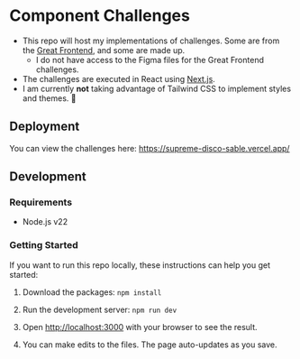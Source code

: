 # Component Challenges

- This repo will host my implementations of challenges. Some are from the [Great Frontend](https://www.greatfrontend.com), and some are made up.
  - I do not have access to the Figma files for the Great Frontend challenges.
- The challenges are executed in React using [Next.js](https://nextjs.org).
- I am currently **not** taking advantage of Tailwind CSS to implement styles and themes. 👀

## Deployment

You can view the challenges here:
https://supreme-disco-sable.vercel.app/

## Development

### Requirements

- Node.js v22

### Getting Started

If you want to run this repo locally, these instructions can help you get started:

1. Download the packages: `npm install`

2. Run the development server: `npm run dev`

3. Open [http://localhost:3000](http://localhost:3000) with your browser to see the result.

4. You can make edits to the files. The page auto-updates as you save.
